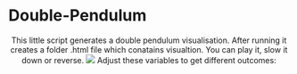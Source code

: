 # Double-Pendulum
<center>This little script generates a double pendulum visualisation.
After running it creates a folder .html file which conatains visualtion.
You can play it, slow it down or reverse.
<img src="https://puu.sh/zp17q/2b9f924aa4.png"></img>
Adjust these variables to get different outcomes:
<img src="https://puu.sh/zp19x/9fe000ddda.png></img></center>
